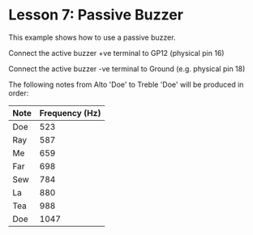 # Lesson 7: Passive Buzzer #

This example shows how to use a passive buzzer.

Connect the active buzzer +ve terminal to GP12 (physical pin 16)

Connect the active buzzer -ve terminal to Ground (e.g. physical pin 18)

The following notes from Alto 'Doe' to Treble 'Doe' will be produced in order:

| Note | Frequency (Hz) |
|-|-|
| Doe | 523 |
| Ray | 587|
| Me | 659|
| Far | 698|
| Sew | 784|
| La | 880|
| Tea | 988|
| Doe | 1047|

